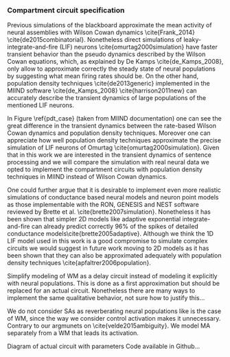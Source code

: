 ### Compartment circuit specification

Previous simulations of the blackboard approximate the mean activity of neural assemblies with Wilson Cowan dynamics \cite{Frank_2014} \cite{de2015combinatorial}. Nonetheless direct simulations of leaky-integrate-and-fire (LIF) neurons \cite{omurtag2000simulation} have faster transient behavior than the pseudo dynamics described by the Wilson Cowan equations, which, as explained by De Kamps \cite{de_Kamps_2008}, only allow to approximate correctly the steady state of neural populations by suggesting what mean firing rates should be. On the other hand, population density techniques \cite{de2013generic} implemented in the MIIND software \cite{de_Kamps_2008} \cite{harrison2011new} can accurately describe the transient dynamics of large populations of the mentioned LIF neurons.

In Figure \ref{pdt_case} (taken from MIIND documentation) one can see the great difference in the transient dynamics between the rate-based Wilson Cowan dynamics and population density techniques. Moreover one can appreciate how well population density techniques approximate the precise simulation of LIF neurons of Omurtag \cite{omurtag2000simulation}. Given that in this work we are interested in the transient dynamics of sentence processing and we will compare the simulation with real neural data we opted to implement the compartment circuits with population density techniques in MIIND instead of Wilson Cowan dynamics.

One could further argue that it is desirable to implement even more realistic simulations of conductance based neural models and neuron point models as those implementable with the RON, GENESIS and NEST software reviewed by Brette et al. \cite{brette2007simulation}. Nonetheless it has been shown that simpler 2D models like adaptive exponential integrate-and-fire can already predict correctly 96% of the spikes of detailed conductance models\cite{brette2005adaptive}. Although we think the 1D LIF model used in this work is a good compromise to simulate complex circuits we would suggest in future work moving to 2D models as it has been shown that they can also be approximated adequately with population density techniques \cite{apfaltrer2006population}.

Simplify modeling of WM as a delay circuit instead of modeling it explicitly with neural populations. This is done as a first approximation but should be replaced for an actual circuit. Nonetheless there are many ways to implement the same qualitative behavior, not sure how to justify this...

We do not consider SAs as reverberating neural populations like is the case of WM, since the way we consider control activation makes it unnecessary. Contrary to our argmunets on \cite{velde2015ambiguity}. We model MA separately from a WM that leads its activation.

Diagram of actual circuit with parameters
Code available in Github...